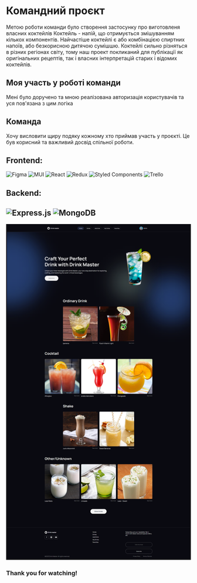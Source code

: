 # Командний проєкт

Метою роботи команди було створення застосунку про виготовленя власних коктейлів 
Коктейль - напій, що отримується змішуванням кількох компонентів. Найчастіше коктейлі є або комбінацією спиртних напоїв, або безкорисною дитячою сумішшю. 
Коктейлі сильно різняться в різних регіонах світу, тому наш проект покликаний для публікації як оригінальних рецептів, так і власних інтерпретацій старих і відомих коктейлів.

## Моя участь у роботі команди

Мені було доручено та мною реалізована авторизація користувачів та
уся пов'язана з цим логіка

## Команда

Хочу висловити щиру подяку кожному хто приймав участь у проєкті. 
Це був корисний та важливий досвід спільної роботи.

## Frontend:

![Figma](https://img.shields.io/badge/figma-%23F24E1E.svg?style=for-the-badge&logo=figma&logoColor=white)
![MUI](https://img.shields.io/badge/MUI-%230081CB.svg?style=for-the-badge&logo=mui&logoColor=white)
![React](https://img.shields.io/badge/react-%2320232a.svg?style=for-the-badge&logo=react&logoColor=%2361DAFB)
![Redux](https://img.shields.io/badge/redux-%23593d88.svg?style=for-the-badge&logo=redux&logoColor=white)
![Styled Components](https://img.shields.io/badge/styled--components-DB7093?style=for-the-badge&logo=styled-components&logoColor=white)
![Trello](https://img.shields.io/badge/Trello-%23026AA7.svg?style=for-the-badge&logo=Trello&logoColor=white)

## Backend:

![Express.js](https://img.shields.io/badge/express.js-%23404d59.svg?style=for-the-badge&logo=express&logoColor=%2361DAFB)
![MongoDB](https://img.shields.io/badge/MongoDB-%234ea94b.svg?style=for-the-badge&logo=mongodb&logoColor=white)
---

![Desktop](./src/assets/Desktop.jpg)

### Thank you for watching!
